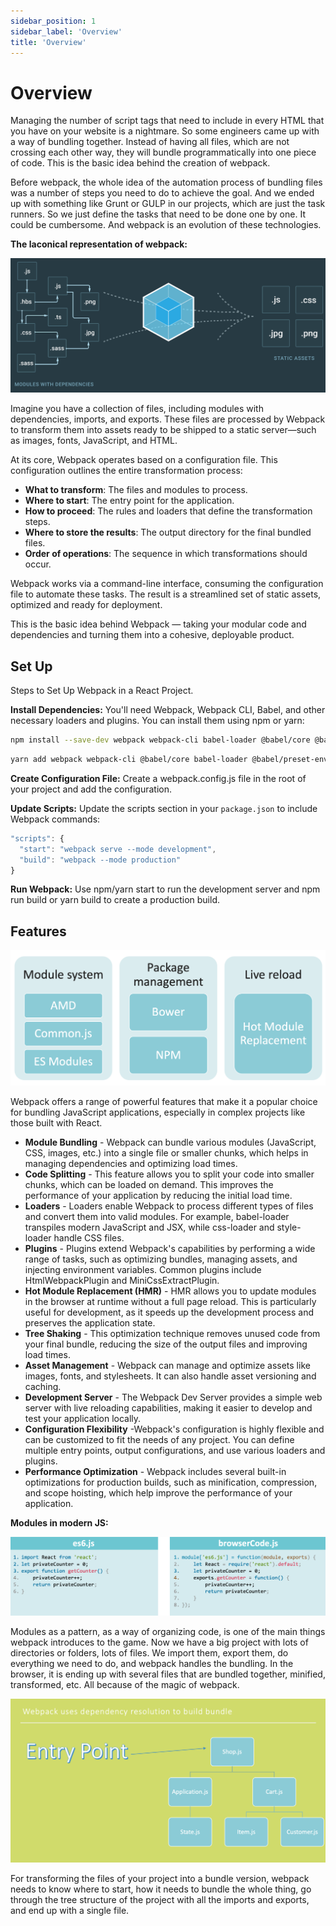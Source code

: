 ```yaml
---
sidebar_position: 1
sidebar_label: 'Overview'
title: 'Overview'
---
```


# Overview

Managing the number of script tags that need to include in every HTML that you have on your website is a nightmare.
So some engineers came up with a way of bundling together.
Instead of having all files, which are not crossing each other way, they will bundle programmatically into one piece of code.
This is the basic idea behind the creation of webpack.

Before webpack, the whole idea of the automation process of bundling files was a number of steps you need to do to achieve the goal.
And we ended up with something like Grunt or GULP in our projects, which are just the task runners.
So we just define the tasks that need to be done one by one.
It could be cumbersome.
And webpack is an evolution of these technologies.


**The laconical representation of webpack:**

![webpack](./images/webpack.png)

Imagine you have a collection of files, including modules with dependencies, imports, and exports. These files are processed by Webpack to transform them into assets ready to be shipped to a static server—such as images, fonts, JavaScript, and HTML.

At its core, Webpack operates based on a configuration file. This configuration outlines the entire transformation process:
- **What to transform**: The files and modules to process.
- **Where to start**: The entry point for the application.
- **How to proceed**: The rules and loaders that define the transformation steps.
- **Where to store the results**: The output directory for the final bundled files.
- **Order of operations**: The sequence in which transformations should occur.

Webpack works via a command-line interface, consuming the configuration file to automate these tasks. The result is a streamlined set of static assets, optimized and ready for deployment.

This is the basic idea behind Webpack — taking your modular code and dependencies and turning them into a cohesive, deployable product.

## Set Up

Steps to Set Up Webpack in a React Project.  

**Install Dependencies:** You'll need Webpack, Webpack CLI, Babel, and other necessary loaders and plugins.
You can install them using npm or yarn:
```sh
npm install --save-dev webpack webpack-cli babel-loader @babel/core @babel/preset-env @babel/preset-react html-webpack-plugin
```
```sh
yarn add webpack webpack-cli @babel/core babel-loader @babel/preset-env @babel/preset-react html-webpack-plugin --dev
```
**Create Configuration File:**  Create a webpack.config.js file in the root of your project and add the configuration.

**Update Scripts:** Update the scripts section in your `package.json` to include Webpack commands:
```js
"scripts": {
  "start": "webpack serve --mode development",
  "build": "webpack --mode production"
}
```
**Run Webpack:**  Use npm/yarn start to run the development server and npm run build or yarn build to create a production build.

## Features

![Quick features overview](./images/quick-features-overview.png)

Webpack offers a range of powerful features that make it a popular choice for bundling JavaScript applications, especially in complex projects like those built with React.

- **Module Bundling** - Webpack can bundle various modules (JavaScript, CSS, images, etc.) into a single file or smaller chunks, which helps in managing dependencies and optimizing load times.
- **Code Splitting** - This feature allows you to split your code into smaller chunks, which can be loaded on demand. This improves the performance of your application by reducing the initial load time.
- **Loaders** - Loaders enable Webpack to process different types of files and convert them into valid modules. For example, babel-loader transpiles modern JavaScript and JSX, while css-loader and style-loader handle CSS files.
- **Plugins** - Plugins extend Webpack's capabilities by performing a wide range of tasks, such as optimizing bundles, managing assets, and injecting environment variables. Common plugins include HtmlWebpackPlugin and MiniCssExtractPlugin.
- **Hot Module Replacement (HMR)** - HMR allows you to update modules in the browser at runtime without a full page reload. This is particularly useful for development, as it speeds up the development process and preserves the application state.
- **Tree Shaking** - This optimization technique removes unused code from your final bundle, reducing the size of the output files and improving load times.
- **Asset Management** - Webpack can manage and optimize assets like images, fonts, and stylesheets. It can also handle asset versioning and caching.
- **Development Server** - The Webpack Dev Server provides a simple web server with live reloading capabilities, making it easier to develop and test your application locally.
- **Configuration Flexibility** -Webpack's configuration is highly flexible and can be customized to fit the needs of any project. You can define multiple entry points, output configurations, and use various loaders and plugins.
- **Performance Optimization** - Webpack includes several built-in optimizations for production builds, such as minification, compression, and scope hoisting, which help improve the performance of your application.

**Modules in modern JS:**

![Modules in modern JS](./images/modules-in-js.png)

Modules as a pattern, as a way of organizing code, is one of the main things webpack introduces to the game.
Now we have a big project with lots of directories or folders, lots of files.
We import them, export them, do everything we need to do, and webpack handles the bundling.
In the browser, it is ending up with several files that are bundled together, minified, transformed, etc.
All because of the magic of webpack.

![webpack dependency resolution](./images/webpack-dependency.png)

For transforming the files of your project into a bundle version, webpack needs to know where to start, how it needs to bundle the whole thing, go through the tree structure of the project with all the imports and exports, and end up with a single file.
